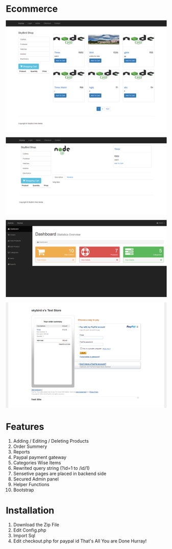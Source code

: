 # Ecommerce
<p align="center"><img src="front.png" /></p>
<p align="center"><img src="items.png" /></p>
<p align="center"><img src="admin.png" /></p>
<p align="center"><img src="paypal.png" /></p>

# Features
  1. Adding / Editing / Deleting Products
  2. Order Summery
  3. Reports
  4. Paypal payment gateway
  5. Categories Wise Items
  6. Rewrited query string (?id=1 to /id/1)
  7. Sensetive pages are placed in backend side
  8. Secured Admin panel
  9. Helper Functions
  10. Bootstrap
 
# Installation 
  1. Download the Zip File
  2. Edit Config.php
  3. Import Sql
  4. Edit checkout.php for paypal id
  That's All You are Done Hurray!
